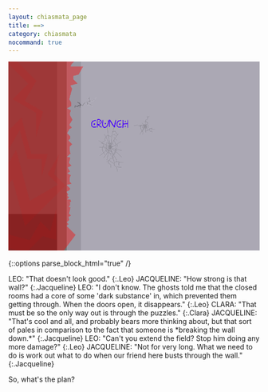 ```yaml
---
layout: chiasmata_page
title: ==>
category: chiasmata
nocommand: true
---
```


![82](/chiasmata/images/narrative/081.png)

{::options parse_block_html="true" /}
<div class="dialogue">
LEO: "That doesn't look good." 
{:.Leo}
JACQUELINE: "How strong is that wall?" 
{:.Jacqueline}
LEO: "I don't know. The ghosts told me that the closed rooms had a core of some 'dark substance' in, which prevented them getting through. When the doors open, it disappears." 
{:.Leo}
CLARA: "That must be so the only way out is through the puzzles." 
{:.Clara}
JACQUELINE: "That's cool and all, and probably bears more thinking about, but that sort of pales in comparison to the fact that someone is *breaking the wall down.*" 
{:.Jacqueline}
LEO: "Can't you extend the field? Stop him doing any more damage?" 
{:.Leo}
JACQUELINE: "Not for very long. What we need to do is work out what to do when our friend here busts through the wall." 
{:.Jacqueline}
</div>

So, what's the plan?